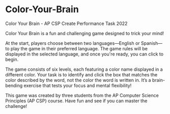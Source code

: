 # Color-Your-Brain
Color Your Brain - AP CSP Create Performance Task 2022

Color Your Brain is a fun and challenging game designed to trick your mind!

At the start, players choose between two languages—English or Spanish—to play the game in their preferred language. The game rules will be displayed in the selected language, and once you're ready, you can click to begin.

The game consists of six levels, each featuring a color name displayed in a different color. Your task is to identify and click the box that matches the color described by the word, not the color the word is written in. It’s a brain-bending exercise that tests your focus and mental flexibility!

This game was created by three students from the AP Computer Science Principles (AP CSP) course. Have fun and see if you can master the challenge!
